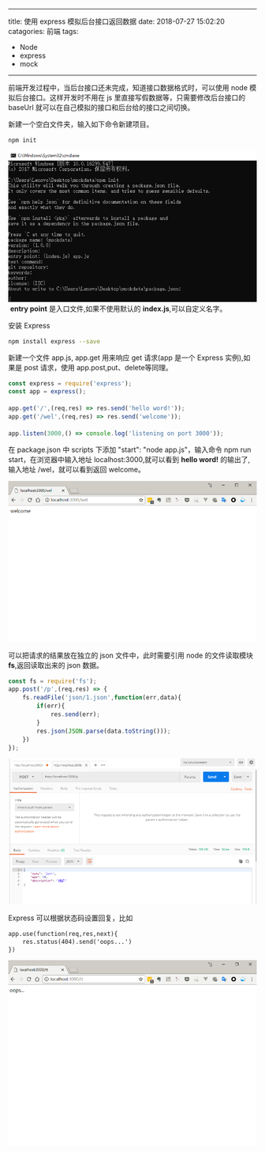 
---
title: 使用 express 模拟后台接口返回数据
date: 2018-07-27 15:02:20
catagories: 前端
tags: 
- Node
- express
- mock
---


前端开发过程中，当后台接口还未完成，知道接口数据格式时，可以使用 node 模拟后台接口。这样开发时不用在 js 里直接写假数据等，只需要修改后台接口的 baseUrl 就可以在自己模拟的接口和后台给的接口之间切换。

新建一个空白文件夹，输入如下命令新建项目。
```bash
npm init
```
![init](/images/mock/npminit.png)
&nbsp;**entry point** 是入口文件,如果不使用默认的 **index.js**,可以自定义名字。

安装 Express
```bash
npm install express --save
```
新建一个文件 app.js, app.get 用来响应 get 请求(app 是一个 Express 实例),如果是 post 请求，使用 app.post,put、delete等同理。
```javascript
const express = require('express');
const app = express();

app.get('/',(req,res) => res.send('hello word!'));
app.get('/wel',(req,res) => res.send('welcome'));

app.listen(3000,() => console.log('listening on port 3000'));
```
在 package.json 中 scripts 下添加 "start": "node app.js"，输入命令 npm run start，在浏览器中输入地址 localhost:3000,就可以看到 **hello word!** 的输出了,输入地址 /wel，就可以看到返回 welcome。

![welcome](/images/mock/welcome.png)


可以把请求的结果放在独立的 json 文件中，此时需要引用 node 的文件读取模块 **fs**,返回读取出来的 json 数据。
```javascript
const fs = require('fs');
app.post('/p',(req,res) => {
    fs.readFile('json/1.json',function(err,data){
        if(err){
            res.send(err);
        }
        res.json(JSON.parse(data.toString()));
    })
});
```

![json](/images/mock/mockdata-json.png)

Express 可以根据状态码设置回复，比如
```javscript
app.use(function(req,res,next){
    res.status(404).send('oops...')
})
```
![json](/images/mock/mockdata-404.png)





